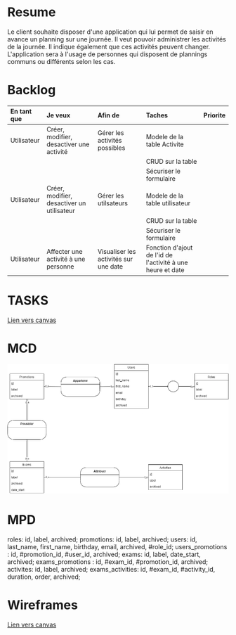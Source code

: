 # Resume

Le client souhaite disposer d'une application qui lui permet de saisir en avance un planning sur une journée.
Il veut pouvoir administrer les activités de la journée. Il indique également que ces activités peuvent changer. 
L'application sera à l'usage de personnes qui disposent de plannings communs ou différents selon les cas.

# Backlog

En tant que|Je veux|Afin de|Taches|Priorite
:---|:---|:---|:---|:---
Utilisateur|Créer, modifier, desactiver une activité|Gérer les activités possibles|Modele de la table Activite
||||CRUD sur la table
||||Sécuriser le formulaire
Utilisateur|Créer, modifier, desactiver un utilisateur|Gérer les utilsateurs|Modele de la table utilisateur
||||CRUD sur la table
||||Sécuriser le formulaire
Utilisateur|Affecter une activité à une personne|Visualiser les activités sur une date|Fonction d'ajout de l'id de l'activité à une heure et date

# TASKS

<a href="https://trello.com/b/eKQXhHHl/app-planning">Lien vers canvas</a>

# MCD

![sparkles](./resources/documentation/MCD-V5.png)

# MPD

roles: id, label, archived;
promotions: id, label, archived;
users: id, last_name, first_name, birthday, email, archived, #role_id;
users_promotions : id, #promotion_id, #user_id, archived;
exams: id, label, date_start, archived;
exams_promotions : id, #exam_id, #promotion_id, archived;
activites: id, label, archived;
exams_activities: id, #exam_id, #activity_id, duration, order, archived;


# Wireframes
<a href="https://www.canva.com/design/DAEle0t-GTM/TqeNjjJlqDOhRNJOl3Hj-w/view?website#1">Lien vers canvas</a>



